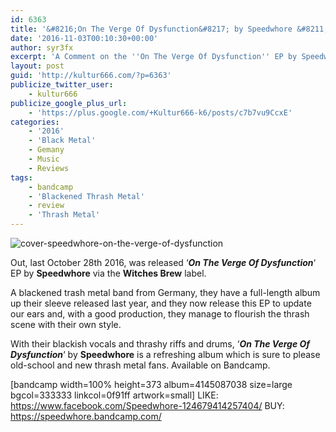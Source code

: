 ```yaml
---
id: 6363
title: '&#8216;On The Verge Of Dysfunction&#8217; by Speedwhore &#8211; A Comment'
date: '2016-11-03T00:10:30+00:00'
author: syr3fx
excerpt: 'A Comment on the ''On The Verge Of Dysfunction'' EP by Speedwhore (2016).'
layout: post
guid: 'http://kultur666.com/?p=6363'
publicize_twitter_user:
    - kultur666
publicize_google_plus_url:
    - 'https://plus.google.com/+Kultur666-k6/posts/c7b7vu9CcxE'
categories:
    - '2016'
    - 'Black Metal'
    - Gemany
    - Music
    - Reviews
tags:
    - bandcamp
    - 'Blackened Thrash Metal'
    - review
    - 'Thrash Metal'
---
```


![cover-speedwhore-on-the-verge-of-dysfunction](http://localhost:8080/wp-content/uploads/2016/11/cover-speedwhore-on-the-verge-of-dysfunction.jpg)

Out, last October 28th 2016, was released ‘***On The Verge Of Dysfunction***‘ EP by **Speedwhore** via the **Witches Brew** label.

A blackened trash metal band from Germany, they have a full-length album up their sleeve released last year, and they now release this EP to update our ears and, with a good production, they manage to flourish the thrash scene with their own style.

With their blackish vocals and thrashy riffs and drums, ‘***On The Verge Of Dysfunction***‘ by **Speedwhore** is a refreshing album which is sure to please old-school and new thrash metal fans. Available on Bandcamp.

\[bandcamp width=100% height=373 album=4145087038 size=large bgcol=333333 linkcol=0f91ff artwork=small\]
LIKE: <https://www.facebook.com/Speedwhore-124679414257404/>
BUY: <https://speedwhore.bandcamp.com/>